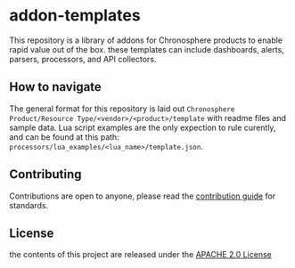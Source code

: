 # addon-templates
This repository is a library of addons for Chronosphere products to enable rapid value out of the box. these templates can include dashboards, alerts, parsers, processors, and API collectors.

## How to navigate
The general format for this repository is laid out `Chronosphere Product/Resource Type/<vendor>/<product>/template` with readme files and sample data. Lua script examples are the only expection to rule curently, and can be found at this path: `processors/lua_examples/<lua_name>/template.json`.

## Contributing
Contributions are open to anyone, please read the [contribution guide](https://github.com/chronosphereio/processing-templates/blob/main/CONTRIBUTING.md) for standards.

## License
the contents of this project are released under the [APACHE 2.0 License](https://github.com/chronosphereio/processing-templates/blob/main/LICENSE)
